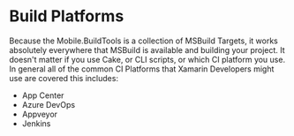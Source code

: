 # Build Platforms

Because the Mobile.BuildTools is a collection of MSBuild Targets, it works absolutely everywhere that MSBuild is available and building your project. It doesn't matter if you use Cake, or CLI scripts, or which CI platform you use. In general all of the common CI Platforms that Xamarin Developers might use are covered this includes:

- App Center
- Azure DevOps
- Appveyor
- Jenkins